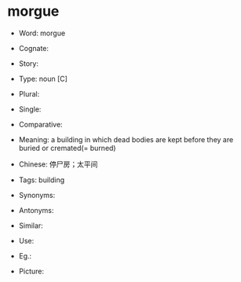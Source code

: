 # morgue

- Word: morgue
- Cognate: 
- Story: 

- Type: noun [C]
- Plural: 
- Single: 
- Comparative: 
- Meaning: a building in which dead bodies are kept before they are buried or cremated(= burned)
- Chinese: 停尸房；太平间
- Tags: building
- Synonyms: 
- Antonyms: 
- Similar: 
- Use: 
- Eg.: 
- Picture: 

